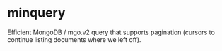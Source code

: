 # minquery
Efficient MongoDB / mgo.v2 query that supports pagination (cursors to continue listing documents where we left off).
